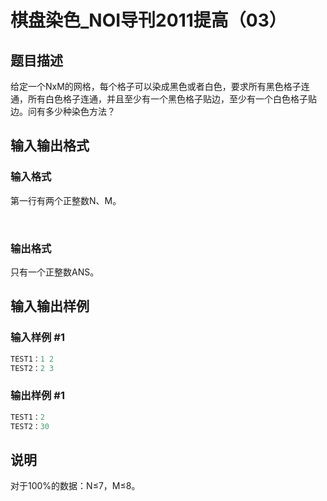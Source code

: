 # 棋盘染色_NOI导刊2011提高（03）

## 题目描述

给定一个NxM的网格，每个格子可以染成黑色或者白色，要求所有黑色格子连通，所有白色格子连通，并且至少有一个黑色格子贴边，至少有一个白色格子贴边。问有多少种染色方法？ 

## 输入输出格式

### 输入格式

第一行有两个正整数N、M。

  

### 输出格式

只有一个正整数ANS。

## 输入输出样例

### 输入样例 #1

```cpp
TEST1：1 2   
TEST2：2 3
```


### 输出样例 #1

```cpp
TEST1：2   
TEST2：30
```


## 说明

对于100%的数据：N≤7，M≤8。

